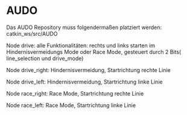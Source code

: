 # AUDO

<p>Das AUDO Repository muss folgendermaßen platziert werden: catkin_ws/src/AUDO</p>

<p>Node drive: alle Funktionalitäten: rechts und links starten im Hindernisvermeidungs Mode oder Race Mode, gesteuert durch 2 Bits( line_selection und drive_mode)</p>
<p>Node drive_right: Hindernisvermeidung, Startrichtung rechte Linie</p>
<p>Node drive_left: Hindernisvermeidung, Startrichtung linke Linie</p>
<p>Node race_right: Race Mode, Startrichtung rechte Linie</p>
<p>Node race_left: Race Mode, Startrichtung linke Linie</p>

